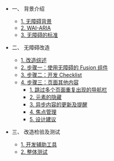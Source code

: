 
* 一、 背景介绍

    * [1. 无障碍背景](./src/part1/basics.md)
    * [2. WAI-ARIA](./src/part1/WAI-ARIA.md)
    * [3. 无障碍的标准](./src/part1/rules.md)

* 二、 无障碍改造

    * [1. 改造综述](./src/part2/intro.md)
    * [2. 步骤一：使用无障碍的 Fusion 组件](./src/part2/component-usage.md)
    * [3. 步骤二：开发 Checklist](./src/part2/checklist.md)
    * [4. 步骤三：页面其他内容](./src/part2/content-creation.md)
        * [1. 跳过多个页面重复出现的导航栏](./src/part2/content-creation-link/page1.md)
        * [2. 元素的隐藏](./src/part2/content-creation-link/page2.md)
        * [3. 异步内容的更新及提醒](./src/part2/content-creation-link/page3.md)
        * [4. 焦点管理](./src/part2/content-creation-link/page4.md)
        * [5. 设计建议](./src/part2/content-creation-link/page5.md)
* 三、 改造检验及测试

    * [1. 开发辅助工具](./src/part3/develop.md)
    * [2. 整体测试](./src/part3/testing.md)
 